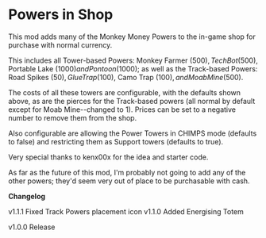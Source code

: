 # Powers in Shop

This mod adds many of the Monkey Money Powers to the in-game shop for purchase with normal currency.

This includes all Tower-based Powers: Monkey Farmer ($500), Tech Bot ($500), Portable Lake ($1000) and Pontoon ($1000); as well as the Track-based Powers: Road Spikes ($50), Glue Trap ($100), Camo Trap ($100), and Moab Mine ($500).

The costs of all these towers are configurable, with the defaults shown above, as are the pierces for the Track-based powers (all normal by default except for Moab Mine--changed to 1). Prices can be set to a negative number to remove them from the shop.

Also configurable are allowing the Power Towers in CHIMPS mode (defaults to false) and restricting them as Support towers (defaults to true).

Very special thanks to kenx00x for the idea and starter code.


As far as the future of this mod, I'm probably not going to add any of the other powers; they'd seem very out of place to be purchasable with cash.

**Changelog**

v1.1.1 Fixed Track Powers placement icon
v1.1.0 Added Energising Totem

v1.0.0 Release
